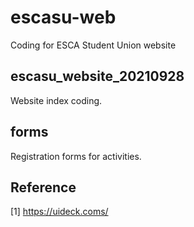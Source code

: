 # escasu-web
Coding for ESCA Student Union website

## escasu_website_20210928
Website index coding.

## forms
Registration forms for activities.

## Reference
[1] https://uideck.coms/
